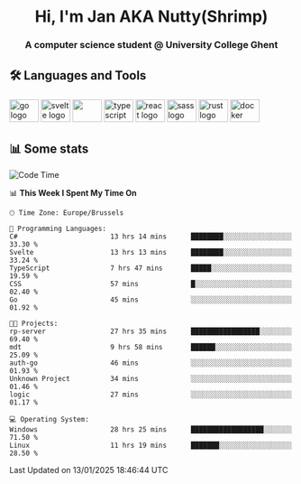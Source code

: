 <h1 align="center">Hi, I'm Jan AKA Nutty(Shrimp)</h1>
<h3 align="center">A computer science student @ University College Ghent</h3>

<h2 align="left">🛠️ Languages and Tools</h2>

###

<div align="left">
  <img src="https://cdn.jsdelivr.net/gh/devicons/devicon/icons/go/go-original.svg" height="40" width="52" alt="go logo"  />
  <img src="https://cdn.jsdelivr.net/gh/devicons/devicon@latest/icons/svelte/svelte-original.svg"  height="40" width="52" alt="svelte logo" />
  <img src="https://cdn.jsdelivr.net/gh/devicons/devicon@latest/icons/tailwindcss/tailwindcss-original.svg" height="40" width="52" />
  <img src="https://cdn.jsdelivr.net/gh/devicons/devicon/icons/typescript/typescript-original.svg" height="40" width="52" alt="typescript logo"  />
  <img src="https://cdn.jsdelivr.net/gh/devicons/devicon/icons/react/react-original.svg" height="40" width="52" alt="react logo"  />
  <img src="https://cdn.jsdelivr.net/gh/devicons/devicon/icons/sass/sass-original.svg" height="40" width="52" alt="sass logo"  />
  <img src="https://cdn.jsdelivr.net/gh/devicons/devicon@latest/icons/rust/rust-original.svg" height="40" width="52" alt="rust logo" />
  <img src="https://cdn.jsdelivr.net/gh/devicons/devicon/icons/docker/docker-original.svg" height="40" width="52" alt="docker logo"  />
</div>

<h2>📊 Some stats</h2>

<!--START_SECTION:waka-->
![Code Time](http://img.shields.io/badge/Code%20Time-5%2C525%20hrs%206%20mins-blue)

📊 **This Week I Spent My Time On** 

```text
🕑︎ Time Zone: Europe/Brussels

💬 Programming Languages: 
C#                       13 hrs 14 mins      ████████░░░░░░░░░░░░░░░░░   33.30 % 
Svelte                   13 hrs 13 mins      ████████░░░░░░░░░░░░░░░░░   33.24 % 
TypeScript               7 hrs 47 mins       █████░░░░░░░░░░░░░░░░░░░░   19.59 % 
CSS                      57 mins             █░░░░░░░░░░░░░░░░░░░░░░░░   02.40 % 
Go                       45 mins             ░░░░░░░░░░░░░░░░░░░░░░░░░   01.92 % 

🐱‍💻 Projects: 
rp-server                27 hrs 35 mins      █████████████████░░░░░░░░   69.40 % 
mdt                      9 hrs 58 mins       ██████░░░░░░░░░░░░░░░░░░░   25.09 % 
auth-go                  46 mins             ░░░░░░░░░░░░░░░░░░░░░░░░░   01.93 % 
Unknown Project          34 mins             ░░░░░░░░░░░░░░░░░░░░░░░░░   01.46 % 
logic                    27 mins             ░░░░░░░░░░░░░░░░░░░░░░░░░   01.17 % 

💻 Operating System: 
Windows                  28 hrs 25 mins      ██████████████████░░░░░░░   71.50 % 
Linux                    11 hrs 19 mins      ███████░░░░░░░░░░░░░░░░░░   28.50 % 
```


 Last Updated on 13/01/2025 18:46:44 UTC
<!--END_SECTION:waka-->
